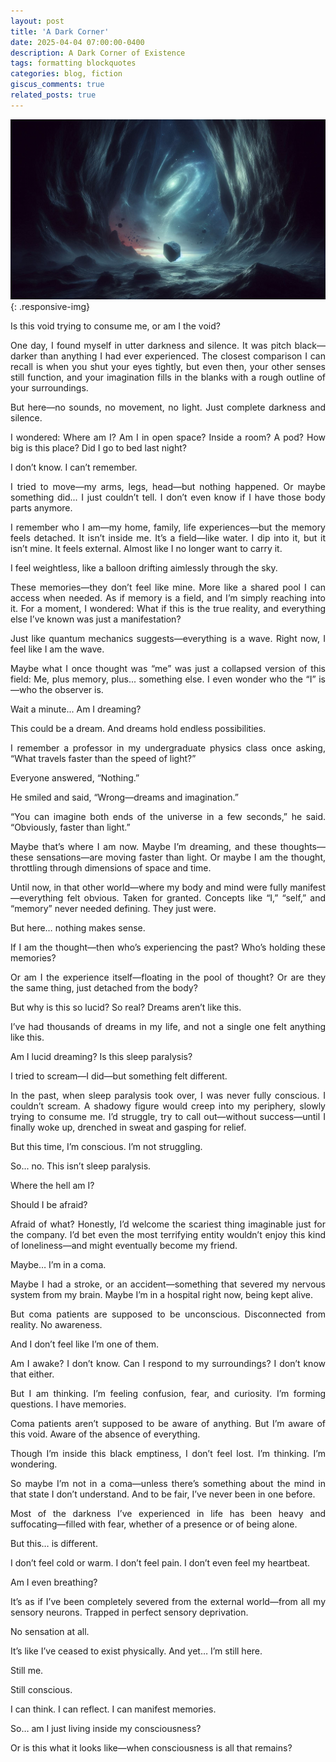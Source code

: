 ```yaml
---
layout: post
title: 'A Dark Corner'
date: 2025-04-04 07:00:00-0400
description: A Dark Corner of Existence
tags: formatting blockquotes
categories: blog, fiction
giscus_comments: true
related_posts: true
---
```


<style>
body {
text-align: justify}

.responsive-img {
  max-width: 100%;
  height: auto;
  display: block;
  margin: 0 auto;
}

</style>

![Am I The Rock](/assets/img/rock-conciousness.png "Rock"){: .responsive-img}

Is this void trying to consume me, or am I the void?

One day, I found myself in utter darkness and silence. It was pitch black—darker than anything I had ever experienced. The closest comparison I can recall is when you shut your eyes tightly, but even then, your other senses still function, and your imagination fills in the blanks with a rough outline of your surroundings.

But here—no sounds, no movement, no light. Just complete darkness and silence.

I wondered: Where am I?
Am I in open space? Inside a room? A pod?
How big is this place? Did I go to bed last night?

I don’t know.
I can’t remember.

I tried to move—my arms, legs, head—but nothing happened.
Or maybe something did... I just couldn’t tell.
I don’t even know if I have those body parts anymore.

I remember who I am—my home, family, life experiences—but the memory feels detached. It isn’t inside me. It’s a field—like water. I dip into it, but it isn’t mine. It feels external. Almost like I no longer want to carry it.

I feel weightless, like a balloon drifting aimlessly through the sky.

These memories—they don’t feel like mine. More like a shared pool I can access when needed. As if memory is a field, and I’m simply reaching into it. For a moment, I wondered: What if this is the true reality, and everything else I’ve known was just a manifestation?

Just like quantum mechanics suggests—everything is a wave.
Right now, I feel like I am the wave.

Maybe what I once thought was “me” was just a collapsed version of this field:
Me, plus memory, plus... something else.
I even wonder who the “I” is—who the observer is.

Wait a minute...
Am I dreaming?

This could be a dream. And dreams hold endless possibilities.

I remember a professor in my undergraduate physics class once asking,
“What travels faster than the speed of light?”

Everyone answered, “Nothing.”

He smiled and said, “Wrong—dreams and imagination.”

“You can imagine both ends of the universe in a few seconds,” he said. “Obviously, faster than light.”

Maybe that’s where I am now.
Maybe I’m dreaming, and these thoughts—these sensations—are moving faster than light.
Or maybe I am the thought, throttling through dimensions of space and time.

Until now, in that other world—where my body and mind were fully manifest—everything felt obvious. Taken for granted. Concepts like “I,” “self,” and “memory” never needed defining. They just were.

But here… nothing makes sense.

If I am the thought—then who’s experiencing the past? Who’s holding these memories?

Or am I the experience itself—floating in the pool of thought?
Or are they the same thing, just detached from the body?

But why is this so lucid? So real?
Dreams aren’t like this.

I’ve had thousands of dreams in my life, and not a single one felt anything like this.

Am I lucid dreaming?
Is this sleep paralysis?

I tried to scream—I did—but something felt different.

In the past, when sleep paralysis took over, I was never fully conscious. I couldn’t scream.
A shadowy figure would creep into my periphery, slowly trying to consume me.
I’d struggle, try to call out—without success—until I finally woke up, drenched in sweat and gasping for relief.

But this time, I’m conscious.
I’m not struggling.

So... no. This isn’t sleep paralysis.

Where the hell am I?

Should I be afraid?

Afraid of what?
Honestly, I’d welcome the scariest thing imaginable just for the company.
I’d bet even the most terrifying entity wouldn’t enjoy this kind of loneliness—and might eventually become my friend.

Maybe… I’m in a coma.

Maybe I had a stroke, or an accident—something that severed my nervous system from my brain.
Maybe I’m in a hospital right now, being kept alive.

But coma patients are supposed to be unconscious. Disconnected from reality. No awareness.

And I don’t feel like I’m one of them.

Am I awake? I don’t know.
Can I respond to my surroundings? I don’t know that either.

But I am thinking. I’m feeling confusion, fear, and curiosity.
I’m forming questions. I have memories.

Coma patients aren’t supposed to be aware of anything.
But I’m aware of this void.
Aware of the absence of everything.

Though I’m inside this black emptiness, I don’t feel lost.
I’m thinking. I’m wondering.

So maybe I’m not in a coma—unless there’s something about the mind in that state I don’t understand.
And to be fair, I’ve never been in one before.

Most of the darkness I’ve experienced in life has been heavy and suffocating—filled with fear, whether of a presence or of being alone.

But this… is different.

I don’t feel cold or warm.
I don’t feel pain.
I don’t even feel my heartbeat.

Am I even breathing?

It’s as if I’ve been completely severed from the external world—from all my sensory neurons.
Trapped in perfect sensory deprivation.

No sensation at all.

It’s like I’ve ceased to exist physically.
And yet… I’m still here.

Still me.

Still conscious.

I can think. I can reflect. I can manifest memories.

So… am I just living inside my consciousness?

Or is this what it looks like—when consciousness is all that remains?
